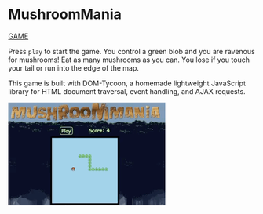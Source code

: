 # MushroomMania
[GAME](http://davidchen.world/MushroomMania/)

Press `play` to start the game. You control a green blob and you are ravenous for mushrooms! Eat as many mushrooms as you can. You lose if you touch your tail or run into the edge of the map.

This game is built with DOM-Tycoon, a homemade lightweight JavaScript library for HTML document traversal, event handling, and AJAX requests.

![](assets/mushroom.gif)
